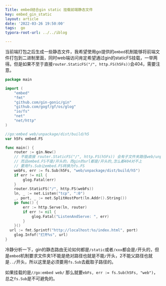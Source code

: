 ```yaml
---
Title: embed结合gin static 挂载前端静态文件
key: embed_gin_static
layout: article
date: '2022-03-26 19:50:00'
tags:  go
typora-root-url: ../../iblog

---
```




当前端打包之后生成一些静态文件，我希望使用go提供的`embed`机制能够将前端文件打包到二进制里面，同时web端访问肯定希望通过gin的staticFS挂载，一举两得。但是如果不至于直接`router.StaticFS("/", http.FS(h5Fs))`会404，需要注意。

```go
package main

import (
	"embed"
	"fmt"
	"github.com/gin-gonic/gin"
	"github.com/gogf/gf/os/glog"
	"io/fs"
	"net"
	"net/http"
)

//go:embed web/unpackage/dist/build/h5
var h5Fs embed.FS

func main() {
	router := gin.New()
	// 不能直接	router.StaticFS("/", http.FS(h5Fs)) 会有子文件夹路径web/unpackage/dist/build/h5去不掉，
	// 而且embed.FS不是/开头的，而gin的url都是/开头的,怎么都404对不上
	// 要用fs.Sub让embed.FS转换为fs.FS
	webFs, err := fs.Sub(h5Fs, "web/unpackage/dist/build/h5")
	if err != nil {
		glog.Fatal(err)
	}
	router.StaticFS("/", http.FS(webFs))
	ln, _ := net.Listen("tcp", ":0")
	_, port, _ := net.SplitHostPort(ln.Addr().String())
	go func() {
		err := http.Serve(ln, router)
		if err != nil {
			glog.Fatal("ListenAndServe: ", err)
		}
	}()
  url := fmt.Sprintf("http://localhost:%s/index.html", port)
	glog.Infof("打开%s", url)
}

```



冷静分析一下，gin的静态路由无论如何都是`/static`或者`/xxx`都会是`/`开头的，但是`embed`机制要求文件夹1不能是绝对路径也就是不能`/`开头，2不能父路径也就是`../`开头，所以这里是必须要用`fs.Sub`去截取子路径的。

如果挂载的是`//go:embed web/` 那么就要`ebFs, err := fs.Sub(h5Fs, "web")`， 总之`fs.Sub`是不可避免的。
